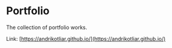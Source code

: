 # Portfolio

The collection of portfolio works.

Link: [https://andrikotliar.github.io/](https://andrikotliar.github.io/)